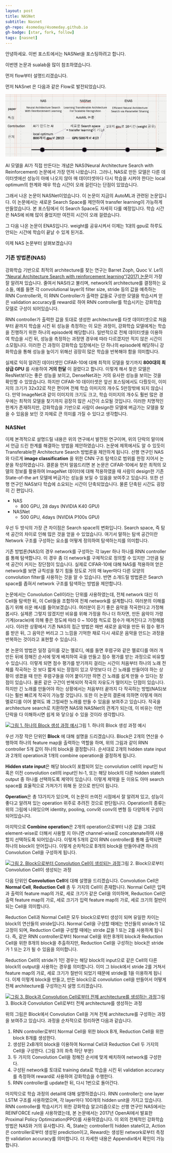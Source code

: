 ```yaml
---
layout: post
title: NASNet
subtitle: Nasnet
gh-repo: 4someday/4someday.github.io
gh-badge: [star, fork, follow]
tags: [nasnet]
---
```


안녕하세요. 이번 포스트에서는 NASNet을 포스팅하려고 합니다.

이번엔 논문과 sualab을 많이 참조하였습니다.

먼저 flow부터 설명드리겠습니다.

먼저 NASnet 은 다음과 같은 Flow로 발전되었습니다.

![1551017356789](https://github.com/4someday/4someday.github.io/blob/master/img/20190224_233732.png?raw=true)

AI 모델을 AI가 직접 만든다는 개념은 NAS(Neural Architecture Search with Reinforcement) 논문에서 가장 먼저 나왔습니다.  그러나, NAS로 만든 모델은 다른 데이터셋에선 성능이 아예 나오지 않아 매 데이터셋마다 다시 학습을 시켜야 한다는 local optimum의 한계와 매우 학습 시간이 오래 걸린다는 단점이 있었습니다. 

 그래서 나온 논문이 NASNet이었습니다. 이 논문이 지금의 AutoML과 관련된 논문입니다. 이 논문에서는 새로운 Search Space를 제안하여 transfer learning이 가능하게 만들었습니다. 본 포스팅에서 이 Search Space도 자세히 다룰 예정입니다. 학습 시간은 NAS에 비해 많이 줄었지만 여전히 시간이 오래 걸렸습니다.

 그 다음 나온 논문이 ENAS입니다. weight를 공유시켜서 이제는 1대의 gpu로 하루도 안되는 시간에 학습이 끝날 수 있게 된거죠.

이제 NAS 논문부터 살펴보겠습니다



### 기존 방법론(NAS)

강화학습 기반으로 최적의 architecture를 찾는 연구는 Barret Zoph, Quoc V. Le의 [“Neural Architecture Search with reinforcement learning”(2017) 논문](https://arxiv.org/pdf/1611.01578.pdf)이 가장 잘 알려져 있습니다. 줄여서 NAS라고 불리며, network의 architecture를 결정하는 요소들, 예를 들면 각 convolutional layer의 filter size, stride 등의 값을 예측하는 RNN Controller와, 이 RNN Controller가 출력한 값들로 구성한 모델을 학습시켜 얻은 validation accuracy를 reward로 하여 RNN controller를 학습시키는 강화학습 모델로 구성이 되어있습니다.

RNN controller가 출력한 값을 토대로 생성한 architecture를 타겟 데이터셋으로 처음부터 끝까지 학습을 시킨 뒤 성능을 측정하는 이 모든 과정이, 강화학습 모델에게는 학습을 진행하기 위한 하나의 episode에 해당합니다. 일반적으로 전체 데이터셋을 이용하여 학습을 시킨 뒤, 성능을 측정하는 과정엔 경우에 따라 다르겠지만 적지 않은 시간이 소모됩니다. 이러한 긴 과정이 강화학습 입장에서는 단 하나의 episode에 해당하니 강화학습을 통해 성능을 높이기 위해선 굉장히 많은 학습을 반복해야 함을 의미합니다.

실제로 익히 알려진 데이터셋인 CIFAR-10에 대해 최적의 모델을 찾기까지 **800대의 최상급 GPU** 를 사용하여 **거의 한달** 이 걸렸다고 합니다. 이렇게 해서 찾은 모델은 ResNet보다는 좋은 성능을 보이고, DenseNet과는 거의 유사한 성능을 보이는 것을 확인할 수 있었습니다. 하지만 CIFAR-10 데이터셋은 앞선 포스팅에서도 다뤘듯이, 이미지의 크기가 32x32로 작은 편이며 전체 학습 이미지의 개수도 5만장밖에 되지 않습니다. 만약 ImageNet과 같이 이미지의 크기도 크고, 학습 이미지의 개수도 훨씬 많은 경우에는 최적의 모델을 찾기까지 굉장히 많은 시간이 소모될 것입니다. 이러한 치명적인 한계가 존재하지만, 강화학습을 기반으로 사람이 design한 모델에 버금가는 모델을 찾을 수 있음을 보인 것 자체로 큰 의미를 가질 수 있다고 생각합니다.

### NASNet

이제 본격적으로 설명드릴 내용은 위의 연구에서 발전된 연구이며, 위의 단락의 말미에서 언급 드린 한계를 해결하는 방법을 제안하였습니다. 논문에 제목에서도 알 수 있듯이 Transferable한 Architecture Search 방법론을 제안하게 됩니다. 선행 연구인 NAS와 다르게 **image classification** 을 위한 CNN 구조 탐색으로 범위를 한정 지어서 논문을 작성하였습니다. 결론을 먼저 말씀드리면 본 논문은 CIFAR-10에서 찾은 최적의 모델의 정보를 활용하여 ImageNet 데이터에 대해 적용하였을 때 사람이 design한 기존 State-of-the art 모델에 버금가는 성능을 보일 수 있음을 보여주고 있습니다. 또한 선행 연구인 NAS보다 학습에 소요되는 시간이 단축되었습니다. 물론 단축된 시간도 굉장히 긴 편입니다.

- NAS
  - 800 GPU, 28 days (NVIDIA K40 GPU)
- NASNet
  - 500 GPU, 4days (NVIDIA P100s GPU)

우선 두 방식의 가장 큰 차이점은 Search space의 변화입니다. Search space, 즉 탐색 공간의 차이로 인해 많은 것을 얻을 수 있었습니다. 여기서 말하는 탐색 공간이란 Network 구조를 구성하는 요소를 어떻게 정의하여 탐색하는지를 의미합니다.

기존 방법론(NAS)의 경우 network를 구성하는 각 layer 하나 하나를 RNN controller를 통해 탐색합니다. 이 경우 좀 더 network를 구체적으로 정의할 수 있지만 그만큼 탐색 공간이 커지는 장단점이 있습니다. 실제로 CIFAR-10에 대해 NAS를 적용하여 얻은 network를 보면 규칙성을 찾기 힘들 정도로 거의 매 layer마다 다른 모양의 convolution filter를 사용하는 것을 알 수 있습니다. 반면 소개드릴 방법론은 Search space를 좁혀서 network 구조를 탐색하는 방법을 제안합니다.

논문에서는 Convolution Cell이라는 단위를 사용하였는데, 전체 network 대신 이 Cell들 탐색한 뒤, 이 Cell들을 조합하여 전체 network를 설계합니다. 여러분의 이해를 돕기 위해 쉬운 예시를 들어보겠습니다. 여러분이 듣기 좋은 음악을 작곡한다고 가정해봅시다. 실제론 그렇지 않겠지만 비유를 위해 가정을 하나 더 하자면, 만든 음악이 가령 기계(oracle)에 의해 좋은 정도에 따라 0 ~ 100점 척도로 점수가 매겨진다고 가정해봅시다. 이러한 상황에서 기존 NAS의 접근 방법은 매번 새로운 음악을 만든 뒤 점수 평가를 받은 뒤, 그 음악은 버리고 그 느낌을 기억한 채로 다시 새로운 음악을 만드는 과정을 반복하는 것이라고 표현할 수 있습니다.

본 논문의 방법은 일정 길이를 갖는 멜로디, 예를 들면 후렴구와 같은 멜로디를 여러 개 만든 뒤에 정해진 순서에 맞게 배치하여 곡을 만들고 점수 평가를 받는 과정으로 비유할 수 있습니다. 이렇게 되면 점수 평가를 받기까지 걸리는 시간이 처음부터 하나의 노래 전체를 작곡하는 것 보다 짧게 되는 장점이 있고 무엇보다 더 긴 노래를 만들어야 하는 상황이 생겼을 때 만든 후렴구들을 이어 붙이기만 하면 긴 노래를 쉽게 만들 수 있다는 장점이 있습니다. 물론 같은 구간이 반복되어 작곡의 자유도가 떨어지는 단점이 있습니다. 하지만 긴 노래를 만들어야 하는 상황에서는 처음부터 끝까지 다 작곡하는 방법(NAS)보다는 훨씬 빠르게 작곡이 가능할 것입니다. 또한 이 논문의 결론에 의하면 이렇게 여러 멜로디를 이어 붙여도 꽤 그럴싸한 노래를 만들 수 있음을 보여주고 있습니다. 작곡을 architecture search로 치환하면 NAS와 NASNet의 관계가 되는데, 이 비유는 이번 단락을 다 이해하시면 쉽게 와 닿으실 수 있을 것이라 생각합니다.

[![그림 1. 하나의 Block 생성 과정 예시](http://research.sualab.com/assets/images/nasnet-review/fig1_one_block_example.PNG)](http://research.sualab.com/assets/images/nasnet-review/fig1_one_block_example.PNG)그림 1. 하나의 Block 생성 과정 예시

우선 가장 작은 단위인 **Block** 에 대해 설명을 드리겠습니다. Block은 2개의 연산을 수행하여 하나의 feature map을 출력하는 역할을 하며, 위의 그림과 같이 RNN controller 5개 값이 하나의 block을 결정합니다. 순서대로 2개의 hidden state input과 2개의 operation과 1개의 combine operation을 결정하게 됩니다.

**Hidden state input**은 해당 block이 포함되어 있는 convolution cell의 input인 hi 혹은 이전 convolution cell의 input인 hi-1, 또는 해당 block의 다른 hidden state의 output 중 하나를 선택하도록 제약이 있습니다. 이렇게 제약을 둔 이유도 아마 search space를 효율적으로 가져가기 위해 둔 것으로 판단이 됩니다.

**Operation**은 총 13가지가 있으며, 이 논문이 쓰여진 시점에서 잘 알려져 있고, 성능이 좋다고 알려져 있는 operation 위주로 추려진 것으로 판단됩니다. Operation의 종류는 위의 그림에 나와있으며 identity, pooling, conv와 conv의 변형 등 다양하게 구성이 되어있습니다.

마지막으로 **Combine operation**은 2개의 operation으로부터 나온 값을 그대로 element-wise로 더해서 사용할 지 아니면 channel-wise로 concatenate하여 사용할지 선택하도록 되어있습니다. 이렇게 5개의 값이 RNN controller를 통해 출력되면 하나의 block이 얻어집니다. 이렇게 순차적으로 B개의 block을 만들어내면 하나의 Convolution Cell을 구성하게 됩니다.

[![그림 2. Block으로부터 Convolution Cell이 생성되는 과정](http://research.sualab.com/assets/images/nasnet-review/fig2_block_to_cell_example.png)](http://research.sualab.com/assets/images/nasnet-review/fig2_block_to_cell_example.png)그림 2. Block으로부터 Convolution Cell이 생성되는 과정

다음 단위인 **Convolution Cell**에 대해 설명을 드리겠습니다. Convolution Cell은 **Normal Cell**, **Reduction Cell** 총 두 가지의 Cell이 존재합니다. Normal Cell은 입력과 출력의 feature map의 가로, 세로 크기가 같은 Cell을 의미하며, Reduction Cell은 출력 feature map의 가로, 세로 크기가 입력 feature map의 가로, 세로 크기의 절반이 되는 Cell을 의미합니다.

Reduction Cell과 Normal Cell은 모두 block으로부터 생성이 되며 유일한 차이는 block의 연산들의 stride입니다. Normal Cell을 구성할 때에는 연산들의 stride가 1로 고정이 되며, Reduction Cell을 구성할 때에는 stride 값을 1 또는 2를 사용하게 됩니다. 즉, 같은 RNN controller로부터 Normal Cell을 위한 B개의 block과 Reduction Cell을 위한 B개의 block을 추출하지만, Reduction Cell을 구성하는 block은 stride가 1 또는 2가 될 수 있음을 의미합니다.

Reduction Cell의 stride가 1인 경우는 해당 block의 input으로 같은 Cell의 다른 block의 output을 사용하는 경우를 의미합니다. 이미 그 block에서 stride 2를 거쳐서 feature map의 가로, 세로 크기가 절반이 되었기 때문에 stride를 1을 이용하게 됩니다. 이제 이렇게 block을 만들고, 만든 block으로 convolution cell을 만들어서 어떻게 전체 architecture를 구성하는지 설명 드리겠습니다.

[![그림 3. Block과 Convolution Cell로부터 전체 architecture를 생성하는 과정](http://research.sualab.com/assets/images/nasnet-review/fig3_making_architecture_example.PNG)](http://research.sualab.com/assets/images/nasnet-review/fig3_making_architecture_example.PNG)그림 3. Block과 Convolution Cell로부터 전체 architecture를 생성하는 과정

위의 그림은 Block에서 Convolution Cell을 거쳐 전체 architecture를 구성하는 과정을 보여주고 있습니다. 과정을 순차적으로 정리하면 다음과 같습니다.

1. RNN controller로부터 Normal Cell을 위한 block B개, Reduction Cell을 위한 block B개를 생성한다.
2. 생성된 2xB개의 block을 이용하여 Normal Cell과 Reduction Cell 두 가지의 Cell을 구성한다. (그림 3의 좌측 하단 부분)
3. 두 가지의 Convolution Cell을 정해진 순서에 맞게 배치하여 network를 구성한다.
4. 구성된 network를 토대로 training data로 학습을 시킨 뒤 validation accuracy를 측정하여 reward로 사용하여 강화학습을 수행한다.
5. RNN controller를 update한 뒤, 다시 1번으로 돌아간다.

마지막으로 학습 과정의 detail에 대해 설명하겠습니다. RNN controller는 one layer LSTM 구조를 사용하였으며, 각 layer마다 100개의 hidden unit을 가지고 있습니다. RNN controller를 학습시키기 위한 강화학습 알고리즘으로는 선행 연구인 NAS에서는 REINFORCE rule을 사용하였는데, 본 논문에서는 2017년 OpenAI에서 발표한 Proximal Policy Optimization(PPO)를 사용하였습니다. 이 외의 전체적인 강화학습 방법은 NAS와 거의 유사합니다. 즉, State는 controller의 hidden state이고, Action은 controller로부터 생성된 prediction이고, Reward는 생성된 network로부터 측정한 validation accuracy를 의미합니다. 더 자세한 내용은 Appendix에서 확인이 가능합니다.
